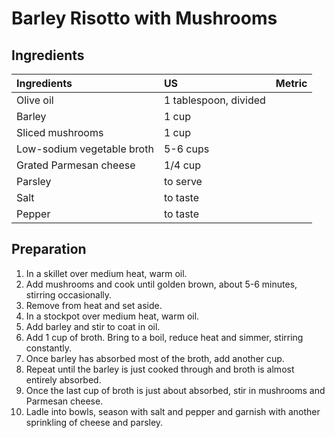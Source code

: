 # Barley Risotto with Mushrooms

## Ingredients
|Ingredients | US    |Metric |
|:-----------|:------|:------|
|Olive oil|1 tablespoon, divided | |
|Barley |1 cup | |
|Sliced mushrooms |1 cup | |
|Low-sodium vegetable broth |5-6 cups | |
|Grated Parmesan cheese |1/4 cup | |
|Parsley| to serve | |
|Salt |to taste | |
|Pepper |to taste | |

## Preparation

1.  In a skillet over medium heat, warm oil.
2.  Add mushrooms and cook until golden brown, about 5-6 minutes, stirring occasionally.
3.  Remove from heat and set aside.
4.  In a stockpot over medium heat, warm oil.
5.  Add barley and stir to coat in oil.
6.  Add 1 cup of broth. Bring to a boil, reduce heat and simmer, stirring constantly.
7.  Once barley has absorbed most of the broth, add another cup.
8.  Repeat until the barley is just cooked through and broth is almost entirely absorbed. 
9.  Once the last cup of broth is just about absorbed, stir in mushrooms and Parmesan cheese.
10. Ladle into bowls, season with salt and pepper and garnish with another sprinkling of cheese and parsley.
